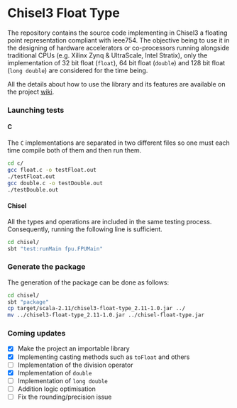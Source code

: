 # Chisel3 Float Type

The repository contains the source code implementing in Chisel3 a floating point representation compliant with ieee754. The objective being to use it in the designing of hardware accelerators or co-processors running alongside traditional CPUs (e.g. Xilinx Zynq & UltraScale, Intel Stratix), only the implementation of 32 bit float (```float```), 64 bit float (```double```) and 128 bit float (```long double```) are considered for the time being.

All  the details about how to use the library and its features are available on the project [wiki](https://github.com/denishoornaert/Chisel3-Float-Type/wiki).

### Launching tests

#### C
The ```C``` implementations are separated in two different files so one must each time compile both of them and then run them.
```bash
cd c/
gcc float.c -o testFloat.out
./testFloat.out
gcc double.c -o testDouble.out
./testDouble.out
```

#### Chisel
All the types and operations are included in the same testing process. Consequently, running the following line is sufficient.
```bash
cd chisel/
sbt "test:runMain fpu.FPUMain"
```

### Generate the package
The generation of the package can be done as follows:
```bash
cd chisel/
sbt "package"
cp target/scala-2.11/chisel3-float-type_2.11-1.0.jar ../
mv ../chisel3-float-type_2.11-1.0.jar ../chisel-float-type.jar
```

### Coming updates

- [x] Make the project an importable library
- [x] Implementing casting methods such as ```toFloat``` and others
- [ ] Implementation of the division operator
- [x] Implementation of ```double```
- [ ] Implementation of ```long double```
- [ ] Addition logic optimisation
- [ ] Fix the rounding/precision issue
